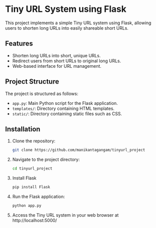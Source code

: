 # Tiny URL System using Flask

This project implements a simple Tiny URL system using Flask, allowing users to shorten long URLs into easily shareable short URLs.

## Features

- Shorten long URLs into short, unique URLs.
- Redirect users from short URLs to original long URLs.
- Web-based interface for URL management.

## Project Structure

The project is structured as follows:

- `app.py`: Main Python script for the Flask application.
- `templates/`: Directory containing HTML templates.
- `static/`: Directory containing static files such as CSS.

## Installation

1. Clone the repository:

   ```bash
   git clone https://github.com/manikantagangam/tinyurl_project

   ```

2. Navigate to the project directory:

   ```bash
   cd tinyurl_project

   ```

3. Install Flask

   ```bash
   pip install Flask

   ```

4. Run the Flask application:

   ```bash
   python app.py

   ```

5. Access the Tiny URL system in your web browser at http://localhost:5000/
